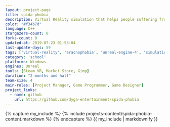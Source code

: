 ```yaml
---
layout: project-page
title: spida-phobia
description: Virtual Reality simulation that helps people suffering from arachnophobia.
color: "#f34b7d"
language: C++
stargazers-count: 0
forks-count: 0
updated-at: 2019-07-23 01:53:04
last-update-days: 59
tags: ['virtual-reality', 'aracnophobia', 'unreal-engine-4', 'simulation']
category: 'school'
platforms: Windows
engines: Unreal
tools: [Steam VR, Market Store, Gimp]
duration: "2 months and half"
team-size: 4
main-roles: [Project Manager, Game Programmer, Game Designer]
project_links:
  - name: github
    url: https://github.com/dyga-entertainment/spida-phobia
---
```

<!---
Gregoire Boiron <gregoire.boiron@gmail.com>
Copyright (c) 2018-2019 Gregoire Boiron  All Rights Reserved.
--->

{% capture my_include %}
{% include projects-content/spida-phobia-content.markdown %}
{% endcapture %}
{{ my_include | markdownify }}
